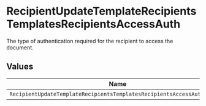 # RecipientUpdateTemplateRecipientsTemplatesRecipientsAccessAuth

The type of authentication required for the recipient to access the document.


## Values

| Name                                                                    | Value                                                                   |
| ----------------------------------------------------------------------- | ----------------------------------------------------------------------- |
| `RecipientUpdateTemplateRecipientsTemplatesRecipientsAccessAuthAccount` | ACCOUNT                                                                 |